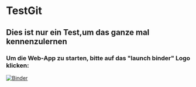 # TestGit
## Dies ist nur ein Test,um das ganze mal kennenzulernen

### Um die Web-App zu starten, bitte auf das "launch binder" Logo klicken:



[![Binder](https://mybinder.org/badge_logo.svg)](https://mybinder.org/v2/gh/was-ist-immer/new_git/HEAD?urlpath=voila/render/voila_name.ipynb)

